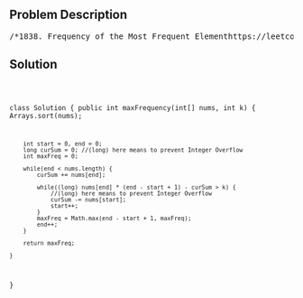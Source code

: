 <!--
<style>
  body { font-family: Arial, sans-serif; }
  .container { max-width: 100%; margin: 0 auto; padding: 10px; }
  .comment-block { max-width: 30%; background-color: #f9f9f9; padding: 10px; border-left: 5px solid #ccc; overflow-wrap: break-word; white-space: pre-wrap; }
  .code-block { background-color: #f4f4f4; padding: 10px; border: 1px solid #ddd; overflow-wrap: break-word; white-space: pre-wrap; }
</style>
-->

<div class='container'>
<h2>Problem Description</h2>
<div class='comment-block'>
<pre>
/*1838. Frequency of the Most Frequent Elementhttps://leetcode.com/problems/frequency-of-the-most-frequent-element/The frequency of an element is the number of times it occurs in an array.You are given an integer array nums and an integer k.In one operation, you can choose an index of nums and incrementthe element at that index by 1.Return the maximum possible frequency of an element after performing at most k operations.Example 1:Input: nums = [1,2,4], k = 5Output: 3Explanation: Increment the first element three times and the second elementtwo times to make nums = [4,4,4].4 has a frequency of 3.Example 2:Input: nums = [1,4,8,13], k = 5Output: 2Explanation: There are multiple optimal solutions:- Increment the first element three times to make nums = [4,4,8,13]. 4 has a frequency of 2.- Increment the second element four times to make nums = [1,8,8,13]. 8 has a frequency of 2.- Increment the third element five times to make nums = [1,4,13,13]. 13 has a frequency of 2.Example 3:Input: nums = [3,9,6], k = 2Output: 1Constraints:1 <= nums.length <= 1051 <= nums[i] <= 1051 <= k <= 105*/</pre>
</div>

<h2>Solution</h2>
<div class='code-block'>
<pre><code class='language-java'>

class Solution {
    public int maxFrequency(int[] nums, int k) {
        Arrays.sort(nums);

        int start = 0, end = 0;
        long curSum = 0; //(long) here means to prevent Integer Overflow
        int maxFreq = 0;

        while(end < nums.length) {
            curSum += nums[end];

            while((long) nums[end] * (end - start + 1) - curSum > k) {
                //(long) here means to prevent Integer Overflow
                curSum -= nums[start];
                start++;
            }
            maxFreq = Math.max(end - start + 1, maxFreq);
            end++;
        }

        return maxFreq;
    
    }
}</code></pre>
</div>
</div>
